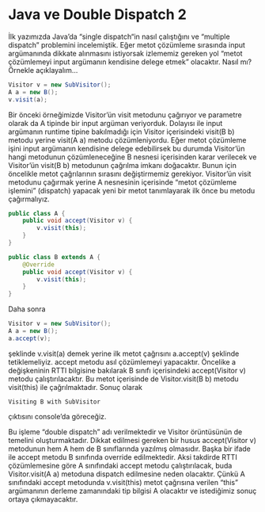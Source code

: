 # Java ve Double Dispatch 2

İlk yazımızda Java’da “single dispatch“in nasıl çalıştığını ve “multiple dispatch” problemini incelemiştik. Eğer metot 
çözümleme sırasında input argümanında dikkate alınmasını istiyorsak izlememiz gereken yol “metot çözümlemeyi input 
argümanın kendisine delege etmek” olacaktır. Nasıl mı? Örnekle açıklayalım...

```java
Visitor v = new SubVisitor();
A a = new B();
v.visit(a);
```

Bir önceki örneğimizde Visitor’ün visit metodunu çağırıyor ve parametre olarak da A tipinde bir input argüman veriyorduk. 
Dolayısı ile input argümanın runtime tipine bakılmadığı için Visitor içerisindeki visit(B b) metodu yerine visit(A a) 
metodu çözümleniyordu. Eğer metot çözümleme işini input argümanın kendisine delege edebilirsek bu durumda Visitor’ün 
hangi metodunun çözümleneceğine B nesnesi içerisinden karar verilecek ve Visitor’ün visit(B b) metodunun çağrılma imkanı 
doğacaktır. Bunun için öncelikle metot çağrılarının sırasını değiştirmemiz gerekiyor. Visitor’ün visit metodunu çağırmak 
yerine A nesnesinin içerisinde “metot çözümleme işlemini” (dispatch) yapacak yeni bir metot tanımlayarak ilk önce bu 
metodu çağırmalıyız.

```java
public class A {
    public void accept(Visitor v) {
        v.visit(this);
    }
}

public class B extends A {
    @Override
    public void accept(Visitor v) {
        v.visit(this);
    }
}
```

Daha sonra

```java
Visitor v = new SubVisitor();
A a = new B();
a.accept(v);
```

şeklinde v.visit(a) demek yerine ilk metot çağrısını a.accept(v) şeklinde tetiklemeliyiz. accept metodu asıl çözümlemeyi 
yapacaktır. Öncelike a değişkeninin RTTI bilgisine bakılarak B sınıfı içerisindeki accept(Visitor v) metodu çalıştırılacaktır. 
Bu metot içerisinde de Visitor.visit(B b) metodu visit(this) ile çağrılmaktadır. Sonuç olarak

```console
Visiting B with SubVisitor
```

çıktısını console’da göreceğiz.

Bu işleme “double dispatch” adı verilmektedir ve Visitor örüntüsünün de temelini oluşturmaktadır. Dikkat edilmesi gereken 
bir husus accept(Visitor v) metodunun hem A hem de B sınıflarında yazılmış olmasıdır. Başka bir ifade ile accept metodu 
B sınıfında override edilmektedir. Aksi takdirde RTTI çözümlemesine göre A sınıfındaki accept metodu çalıştırılacak, buda 
Visitor.visit(A a) metoduna dispatch edilmesine neden olacaktır. Çünkü A sınıfındaki accept metodunda v.visit(this) metot 
çağrısına verilen “this” argümanının derleme zamanındaki tip bilgisi A olacaktır ve istediğimiz sonuç ortaya çıkmayacaktır.